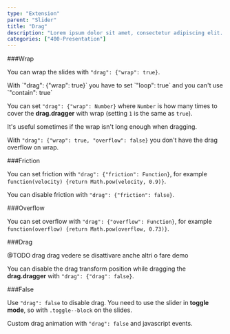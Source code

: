 ```yaml
---
type: "Extension"
parent: "Slider"
title: "Drag"
description: "Lorem ipsum dolor sit amet, consectetur adipiscing elit. Nunc tempus laoreet leo sit amet iaculis."
categories: ["400-Presentation"]
---
```


###Wrap

You can wrap the slides with `"drag": {"wrap": true}`.

<div class="alert">
  <div class="alert_content">
    With `"drag": {"wrap": true}` you have to set `"loop": true` and you can't use `"contain": true`
  </div>
</div>

<demo>
  <demovanilla src="inline/demo/slider/wrap">
  </demovanilla>
</demo>

You can set `"drag": {"wrap": Number}` where `Number` is how many times to cover the **drag.dragger** with wrap (setting `1` is the same as `true`).

It's useful sometimes if the wrap isn't long enough when dragging.

<demo>
  <demovanilla src="inline/demo/slider/wrap-number">
  </demovanilla>
</demo>

With `"drag": {"wrap": true, "overflow": false}` you don't have the drag overflow on wrap.

<demo>
  <demovanilla src="inline/demo/slider/wrap-left">
  </demovanilla>
</demo>

<demo>
  <demovanilla src="inline/demo/slider/wrap-right">
  </demovanilla>
</demo>

###Friction

You can set friction with `"drag": {"friction": Function}`, for example `function(velocity) {return Math.pow(velocity, 0.9)}`.

You can disable friction with `"drag": {"friction": false}`.

<demo>
  <demovanilla src="inline/demo/slider/friction-false">
  </demovanilla>
</demo>

###Overflow

You can set overflow with `"drag": {"overflow": Function}`, for example `function(overflow) {return Math.pow(overflow, 0.73)}`.

###Drag

@TODO drag drag vedere se disattivare anche altri o fare demo

You can disable the drag transform position while dragging the **drag.dragger** with `"drag": {"drag": false}`.

<demo>
  <demovanilla src="inline/demo/slider/transform-false">
  </demovanilla>
</demo>

###False

Use `"drag": false` to disable drag. You need to use the slider in **toggle mode**, so with `.toggle--block` on the slides.

<demo>
  <demovanilla src="inline/demo/slider/toggle-css">
  </demovanilla>
</demo>

Custom drag animation with `"drag": false` and javascript events.

<demo>
  <demovanilla src="inline/demo/slider/toggle-js">
  </demovanilla>
</demo>
